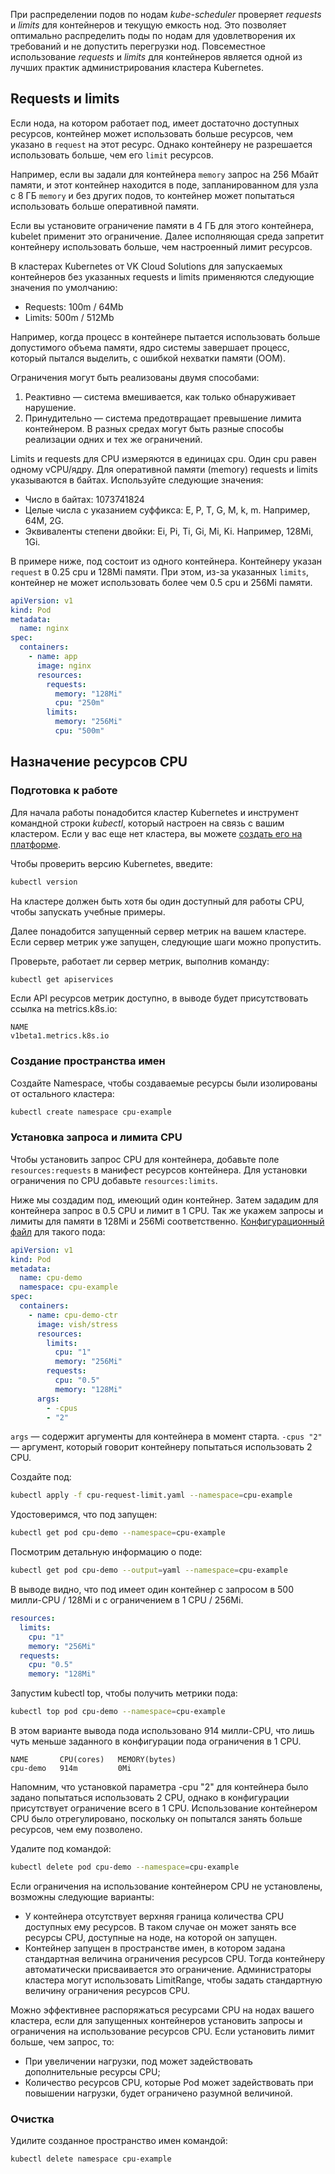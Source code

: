 При распределении подов по нодам _kube-scheduler_ проверяет _requests_ и _limits_ для контейнеров и текущую емкость нод. Это позволяет оптимально распределить поды по нодам для удовлетворения их требований и не допустить перегрузки нод.
Повсеместное использование _requests_ и _limits_ для контейнеров является одной из лучших практик администрирования кластера Kubernetes.

## Requests и limits

Если нода, на котором работает под, имеет достаточно доступных ресурсов, контейнер может использовать больше ресурсов, чем указано в `request` на этот ресурс. Однако контейнеру не разрешается использовать больше, чем его `limit` ресурсов.

Например, если вы задали для контейнера `memory` запрос на 256 Мбайт памяти, и этот контейнер находится в поде, запланированном для узла с 8 ГБ `memory` и без других подов, то контейнер может попытаться использовать больше оперативной памяти.

Если вы установите ограничение памяти в 4 ГБ для этого контейнера, kubelet применит это ограничение. Далее исполняющая среда запретит контейнеру использовать больше, чем настроенный лимит ресурсов.

<info>

В кластерах Kubernetes от VK Cloud Solutions для запускаемых контейнеров без указанных requests и limits применяются следующие значения по умолчанию:

- Requests: 100m / 64Mb
- Limits: 500m / 512Mb

</info>

Например, когда процесс в контейнере пытается использовать больше допустимого объема памяти, ядро системы завершает процесс, который пытался выделить, с ошибкой нехватки памяти (OOM).

Ограничения могут быть реализованы двумя способами:

1. Реактивно — система вмешивается, как только обнаруживает нарушение.
2. Принудительно — система предотвращает превышение лимита контейнером.
   В разных средах могут быть разные способы реализации одних и тех же ограничений.

Limits и requests для CPU измеряются в единицах cpu. Один cpu равен одному vCPU/ядру.
Для оперативной памяти (memory) requests и limits указываются в байтах. Используйте следующие значения:

- Число в байтах: 1073741824
- Целые числа с указанием суффикса: E, P, T, G, M, k, m. Например, 64M, 2G.
- Эквиваленты степени двойки: Ei, Pi, Ti, Gi, Mi, Ki. Например, 128Mi, 1Gi.

В примере ниже, под состоит из одного контейнера. Контейнеру указан `request` в 0.25 cpu и 128Mi памяти. При этом, из-за указанных `limits`, контейнер не может использовать более чем 0.5 cpu и 256Mi памяти.

```yaml
apiVersion: v1
kind: Pod
metadata:
  name: nginx
spec:
  containers:
    - name: app
      image: nginx
      resources:
        requests:
          memory: "128Mi"
          cpu: "250m"
        limits:
          memory: "256Mi"
          cpu: "500m"
```

## Назначение ресурсов CPU

### Подготовка к работе

Для начала работы понадобится кластер Kubernetes и инструмент командной строки _kubectl_, который настроен на связь с вашим кластером. Если у вас еще нет кластера, вы можете [создать его на платформе](https://mcs.mail.ru/docs/ru/base/k8s/k8s-start/create-k8s).

Чтобы проверить версию Kubernetes, введите:

```bash
kubectl version
```

На кластере должен быть хотя бы один доступный для работы CPU, чтобы запускать учебные примеры.

Далее понадобится запущенный сервер метрик на вашем кластере. Если сервер метрик уже запущен, следующие шаги можно пропустить.

Проверьте, работает ли сервер метрик, выполнив команду:

```bash
kubectl get apiservices
```

Если API ресурсов метрик доступно, в выводе будет присутствовать ссылка на metrics.k8s.io:

```
NAME
v1beta1.metrics.k8s.io
```

### Создание пространства имен

Создайте Namespace, чтобы создаваемые ресурсы были изолированы от остального кластера:

```bash
kubectl create namespace cpu-example
```

### Установка запроса и лимита CPU

Чтобы установить запрос CPU для контейнера, добавьте поле `resources:requests` в манифест ресурсов контейнера. Для установки ограничения по CPU добавьте `resources:limits`.

Ниже мы создадим под, имеющий один контейнер. Затем зададим для контейнера запрос в 0.5 CPU и лимит в 1 CPU. Так же укажем запросы и лимиты для памяти в 128Mi и 256Mi соответственно. [Конфигурационный файл](./assets/cpu-request-limit.yaml) для такого пода:

```yaml
apiVersion: v1
kind: Pod
metadata:
  name: cpu-demo
  namespace: cpu-example
spec:
  containers:
    - name: cpu-demo-ctr
      image: vish/stress
      resources:
        limits:
          cpu: "1"
          memory: "256Mi"
        requests:
          cpu: "0.5"
          memory: "128Mi"
      args:
        - -cpus
        - "2"
```

`args` — содержит аргументы для контейнера в момент старта.
`-cpus "2"` — аргумент, который говорит контейнеру попытаться использовать 2 CPU.

Создайте под:

```bash
kubectl apply -f cpu-request-limit.yaml --namespace=cpu-example
```

Удостоверимся, что под запущен:

```bash
kubectl get pod cpu-demo --namespace=cpu-example
```

Посмотрим детальную информацию о поде:

```bash
kubectl get pod cpu-demo --output=yaml --namespace=cpu-example
```

В выводе видно, что под имеет один контейнер с запросом в 500 милли-CPU / 128Mi и с ограничением в 1 CPU / 256Mi.

```yaml
resources:
  limits:
    cpu: "1"
    memory: "256Mi"
  requests:
    cpu: "0.5"
    memory: "128Mi"
```

Запустим kubectl top, чтобы получить метрики пода:

```bash
kubectl top pod cpu-demo --namespace=cpu-example
```

В этом варианте вывода пода использовано 914 милли-CPU, что лишь чуть меньше заданного в конфигурации пода ограничения в 1 CPU.

```
NAME       CPU(cores)   MEMORY(bytes)
cpu-demo   914m         0Mi
```

Напомним, что установкой параметра -cpu "2" для контейнера было задано попытаться использовать 2 CPU, однако в конфигурации присутствует ограничение всего в 1 CPU. Использование контейнером CPU было отрегулировано, поскольку он попытался занять больше ресурсов, чем ему позволено.

Удалите под командой:

```bash
kubectl delete pod cpu-demo --namespace=cpu-example
```

Если ограничения на использование контейнером CPU не установлены, возможны следующие варианты:

- У контейнера отсутствует верхняя граница количества CPU доступных ему ресурсов. В таком случае он может занять все ресурсы CPU, доступные на ноде, на которой он запущен.
- Контейнер запущен в пространстве имен, в котором задана стандартная величина ограничения ресурсов CPU. Тогда контейнеру автоматически присваивается это ограничение. Администраторы кластера могут использовать LimitRange, чтобы задать стандартную величину ограничения ресурсов CPU.

Можно эффективнее распоряжаться ресурсами CPU на нодах вашего кластера, если для запущенных контейнеров установить запросы и ограничения на использование ресурсов CPU.
Если установить лимит больше, чем запрос, то:

- При увеличении нагрузки, под может задействовать дополнительные ресурсы CPU;
- Количество ресурсов CPU, которые Pod может задействовать при повышении нагрузки, будет ограничено разумной величиной.

### Очистка

Удилите созданное пространство имен командой:

```bash
kubectl delete namespace cpu-example
```
